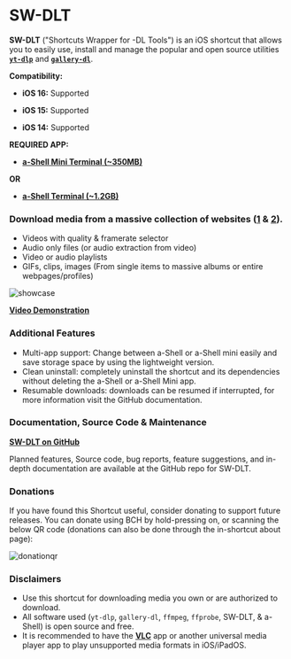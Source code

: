 # SW-DLT

**SW-DLT** ("Shortcuts Wrapper for -DL Tools") is an iOS shortcut that allows you to easily use, install and manage the popular and open source utilities **[`yt-dlp`](https://github.com/yt-dlp/yt-dlp)** and **[`gallery-dl`](https://github.com/mikf/gallery-dl)**.

**Compatibility:**

* **iOS 16:** Supported

* **iOS 15:** Supported

* **iOS 14:** Supported

**REQUIRED APP:**

* **[a-Shell Mini Terminal (~350MB)](https://apps.apple.com/us/app/a-shell-mini/id1543537943)**

**OR**

* **[a-Shell Terminal (~1.2GB)](https://apps.apple.com/us/app/a-shell/id1473805438)**

### Download media from a massive collection of websites ([1](https://github.com/yt-dlp/yt-dlp/blob/master/supportedsites.md) & [2](https://github.com/mikf/gallery-dl/blob/master/docs/supportedsites.md)).
- Videos with quality & framerate selector
- Audio only files (or audio extraction from video)
- Video or audio playlists
- GIFs, clips, images (From single items to massive albums or entire webpages/profiles)

<img src="https://images2.imgbox.com/99/24/s3b4891P_o.png" alt="showcase"/>

**[Video Demonstration](https://sendvid.com/yllwo8to)**

### Additional Features

- Multi-app support: Change between a-Shell or a-Shell mini easily and save storage space by using the lightweight version.
- Clean uninstall: completely uninstall the shortcut and its dependencies without deleting the a-Shell or a-Shell Mini app.
- Resumable downloads: downloads can be resumed if interrupted, for more information visit the GitHub documentation.

### Documentation, Source Code & Maintenance

**[SW-DLT on GitHub](https://github.com/net00-1/SW-DLT)**

Planned features, Source code, bug reports, feature suggestions, and in-depth documentation are available at the GitHub repo for SW-DLT.

### Donations

If you have found this Shortcut useful, consider donating to support future releases. You can donate using BCH by hold-pressing on, or scanning the below QR code (donations can also be done through the in-shortcut about page):

<img src="https://thumbs2.imgbox.com/f1/c4/zBOYunlX_t.png" alt="donationqr">

### Disclaimers

- Use this shortcut for downloading media you own or are authorized to download.
- All software used (`yt-dlp`, `gallery-dl`, `ffmpeg`, `ffprobe`, SW-DLT, & a-Shell) is open source and free.
- It is recommended to have the **[VLC](https://apps.apple.com/us/app/vlc-for-mobile/id650377962)** app or another universal media player app to play unsupported media formats in iOS/iPadOS.
